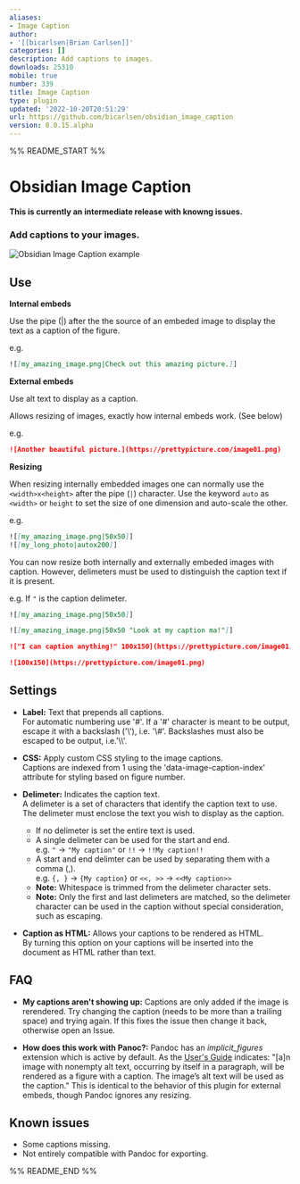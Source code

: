 ```yaml
---
aliases:
- Image Caption
author:
- '[[bicarlsen|Brian Carlsen]]'
categories: []
description: Add captions to images.
downloads: 25310
mobile: true
number: 339
title: Image Caption
type: plugin
updated: '2022-10-20T20:51:29'
url: https://github.com/bicarlsen/obsidian_image_caption
version: 0.0.15.alpha
---
```


%% README_START %%

# Obsidian Image Caption

**This is currently an intermediate release with knowng issues.**

### Add captions to your images.

![Obsidian Image Caption example](https://raw.githubusercontent.com/bicarlsen/obsidian_image_caption/main/example.png)

## Use

**Internal embeds**

Use the pipe (|) after the the source of an embeded image to display the text as a caption of the figure.

e.g.

```markdown
![[my_amazing_image.png|Check out this amazing picture.]]
```

**External embeds**

Use alt text to display as a caption.

Allows resizing of images, exactly how internal embeds work. (See below)

e.g.

```markdown
![Another beautiful picture.](https://prettypicture.com/image01.png)
```


**Resizing**

When resizing internally embedded images one can normally use the `<width>x<height>` after the pipe (`|`) character. Use the keyword `auto` as `<width>` or `height` to set the size of one dimension and auto-scale the other.

e.g.

```markdown
![[my_amazing_image.png|50x50]]
![[my_long_photo|autox200]]
```

You can now resize both internally and externally embeded images with caption. However, delimeters must be used to distinguish the caption text if it is present.

e.g. If `"` is the caption delimeter.

```markdown
![[my_amazing_image.png|50x50]]

![[my_amazing_image.png|50x50 "Look at my caption ma!"]]

!["I can caption anything!" 100x150](https://prettypicture.com/image01.png)

![100x150](https://prettypicture.com/image01.png)
```

## Settings

+ **Label:** Text that prepends all captions.<br/>
For automatic numbering use '#'. If a '#' character is meant to be output, escape it with a backslash ('\\'), i.e. '\\#'. Backslashes must also be escaped to be output, i.e.'\\\\'.

+ **CSS:** Apply custom CSS styling to the image captions.<br/>
Captions are indexed from 1 using the 'data-image-caption-index' attribute for styling based on figure number.

+ **Delimeter:** Indicates the caption text.<br/>
A delimeter is a set of characters that identify the caption text to use. The delimeter must enclose the text you wish to display as the caption.
	+ If no delimeter is set the entire text is used.
	+ A single delimeter can be used for the start and end.<br/>
    e.g. `"` -> `"My caption"` or `!!` -> `!!My caption!!`
	+ A start and end delimter can be used by separating them with a comma (,).<br/>
    e.g. `{, }` -> `{My caption}` or `<<, >>` -> `<<My caption>>`
	+ **Note:** Whitespace is trimmed from the delimeter character sets.
	+ **Note:** Only the first and last delimeters are matched, so the delimeter character can be used in the caption without special consideration, such as escaping.

+ **Caption as HTML:** Allows your captions to be rendered as HTML.<br/>
By turning this option on your captions will be inserted into the document as HTML rather than text.

## FAQ

+ **My captions aren't showing up:** Captions are only added if the image is rerendered. Try changing the caption (needs to be more than a trailing space) and trying again. If this fixes the issue then change it back, otherwise open an Issue.

+ **How does this work with Panoc?:** Pandoc has an *implicit_figures* extension which is active by default. As the [User's Guide](https://pandoc.org/MANUAL.html#extension-implicit_figures) indicates: "\[a\]n image with nonempty alt text, occurring by itself in a paragraph, will be rendered as a figure with a caption. The image’s alt text will be used as the caption." This is identical to the behavior of this plugin for external embeds, though Pandoc ignores any resizing.

## Known issues

+ Some captions missing.
+ Not entirely compatible with Pandoc for exporting.


%% README_END %%